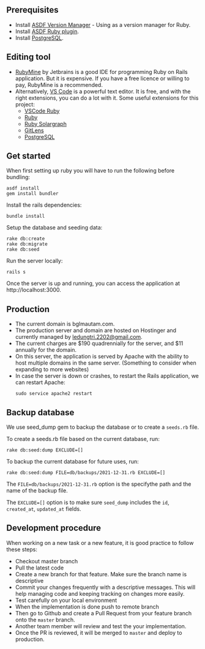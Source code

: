 ## Prerequisites
* Install [ASDF Version Manager](https://asdf-vm.com) - Using as a version manager for Ruby.
* Install [ASDF Ruby plugin](https://github.com/asdf-vm/asdf-ruby).
* Install [PostgreSQL](https://www.postgresql.org/download/).

## Editing tool
* [RubyMine](https://www.jetbrains.com/ruby/) by Jetbrains is a good IDE for programming Ruby on Rails application. 
But it is expensive.
If you have a free licence or willing to pay, RubyMine is a recommended.
* Alternatively, [VS Code](https://code.visualstudio.com/) is a powerful text editor. 
It is free, and with the right extensions, you can do a lot with it. 
Some useful extensions for this project:
  * [VSCode Ruby](https://marketplace.visualstudio.com/items?itemName=wingrunr21.vscode-ruby)
  * [Ruby](https://marketplace.visualstudio.com/items?itemName=rebornix.Ruby)
  * [Ruby Solargraph](https://marketplace.visualstudio.com/items?itemName=castwide.solargraph)
  * [GitLens](https://marketplace.visualstudio.com/items?itemName=eamodio.gitlens)
  * [PostgreSQL](https://marketplace.visualstudio.com/items?itemName=ckolkman.vscode-postgres)

## Get started
When first setting up ruby you will have to run the following before bundling:
```
asdf install
gem install bundler
```

Install the rails dependencies:
```
bundle install
```

Setup the database and seeding data:
```
rake db:create
rake db:migrate
rake db:seed
```

Run the server locally:
```
rails s
```
Once the server is up and running, you can access the application at http://localhost:3000.

## Production
* The current domain is bglmautam.com.
* The production server and domain are hosted on Hostinger and currently managed by ledungtri.2202@gmail.com.
* The current charges are $190 quadrennially for the server, and $11 annually for the domain.
* On this server, the application is served by Apache with the ability to host multiple domains in the same server. 
(Something to consider when expanding to more websites)
* In case the server is down or crashes, to restart the Rails application, we can restart Apache: 
  ```
  sudo service apache2 restart
  ```

## Backup database
We use seed_dump gem to backup the database or to create a `seeds.rb` file.

To create a seeds.rb file based on the current database, run:
```
rake db:seed:dump EXCLUDE=[]
```
To backup the current database for future uses, run:
```
rake db:seed:dump FILE=db/backups/2021-12-31.rb EXCLUDE=[]
```
The ```FILE=db/backups/2021-12-31.rb``` option is the specifythe path and the name of the backup file.

The ```EXCLUDE=[]``` option is to make sure ```seed_dump``` includes the ```id```, ```created_at```, ```updated_at``` fields.

## Development procedure
When working on a new task or a new feature, it is good practice to follow these steps:
* Checkout master branch
* Pull the latest code
* Create a new branch for that feature. Make sure the branch name is descriptive
* Commit your changes frequently with a descriptive messages. 
This will help managing code and keeping tracking on changes more easily.
* Test carefully on your local environment
* When the implementation is done push to remote branch
* Then go to Github and create a Pull Request from your feature branch onto the ```master``` branch.
* Another team member will review and test the your implementation. 
* Once the PR is reviewed, it will be merged to ```master``` and deploy to production.



